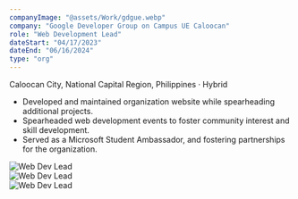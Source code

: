 ```yaml
---
companyImage: "@assets/Work/gdgue.webp"
company: "Google Developer Group on Campus UE Caloocan"
role: "Web Development Lead"
dateStart: "04/17/2023"
dateEnd: "06/16/2024"
type: "org"
---
```


Caloocan City, National Capital Region, Philippines · Hybrid

- Developed and maintained organization website while spearheading additional projects.
- Spearheaded web development events to foster community interest and skill development.
- Served as a Microsoft Student Ambassador, and fostering partnerships for the organization.

<div class="flex flex-col md:flex-row items-start md:items-center gap-6">
    <div class="flex-wrap w-11/12 md:w-1/3">
        <img src="/work/internal/GDGEvent1.webp" alt="Web Dev Lead" class="shadow-md rounded-md">
    </div>
    <div class="flex-wrap w-11/12 md:w-1/3">
        <img src="/work/internal/GDGUE 23-24.webp" alt="Web Dev Lead" class="shadow-md rounded-md">
    </div>
    <div class="flex-wrap w-11/12 md:w-1/3">
        <img src="/work/internal/GDGEvent2.webp" alt="Web Dev Lead" class="shadow-md rounded-md">
    </div>
</div>
